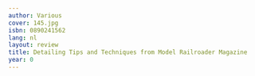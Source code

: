 ```yaml
---
author: Various
cover: 145.jpg
isbn: 0890241562
lang: nl
layout: review
title: Detailing Tips and Techniques from Model Railroader Magazine
year: 0
---
```


